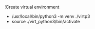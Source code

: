 !Create virtual environment
- /usr/local/bin/python3 -m venv ./virtp3
- source ./virt_python3/bin/activate


